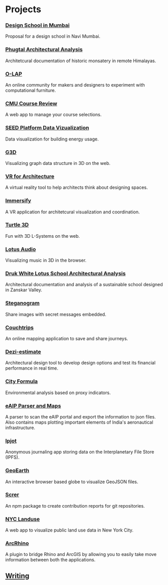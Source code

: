 # Projects

### [Design School in Mumbai](https://amitlzkpa.wordpress.com/2014/10/17/thesis-project-design-school-in-navi-mumbai/)
Proposal for a design school in Navi Mumbai.

### [Phugtal Architectural Analysis](https://amitlzkpa.wordpress.com/2013/10/03/analysis-and-documentation-of-phuktal-gonpa/)
Architetcural documentation of historic monsatery in remote Himalayas.

### [O-LAP](https://o-lap.org/)
An online community for makers and designers to experiment with computational furniture.

### [CMU Course Review](https://amitlzkpa.wordpress.com/2016/02/24/cmu-course-review/)
A web app to manage your course selections.

### [SEED Platform Data Vizualization](./seed_app/index.md)
Data visualization for building energy usage.

### [G3D](https://github.com/amitlzkpa/G3D)
Visualizing graph data structure in 3D on the web.

### [VR for Architecture](https://docs.google.com/presentation/d/1O33eKWV7hVRZQC-TmBLysirCh37541I5MpVejZHN-6s/edit?usp=sharing)
A virtual reality tool to help architects think about designing spaces.

### [Immersify](https://www.food4rhino.com/app/immersify)
A VR application for architetcural visualization and coordination.

### [Turtle 3D](https://github.com/amitlzkpa/turtle3d)
Fun with 3D L-Systems on the web.

### [Lotus Audio](./lotus_audio/index.md)
Visualizing music in 3D in the browser.

### [Druk White Lotus School Architectural Analysis](https://amitlzkpa.wordpress.com/2013/10/02/analysis-of-druk-white-lotus-school/)
Architectural documentation and analysis of a sustainable school designed in Zanskar Valley.

### [Steganogram](https://steganogram.herokuapp.com)
Share images with secret messages embedded.

### [Couchtrips](https://couchtrips.herokuapp.com)
An online mapping application to save and share journeys.

### [Dezi-estimate](https://amitlzkpa.wordpress.com/2016/02/24/dezi-estimate/)
Architectural design tool to develop design options and test its financial performance in real time.

### [City Formula](https://amitlzkpa.wordpress.com/2016/02/24/city-formula/)
Environmental analysis based on proxy indicators.

### [eAIP Parser and Maps](https://github.com/amitlzkpa/eaip-parser)
A parser to scan the eAIP portal and export the information to json files. Also contains maps plotting important elements of India's aeronautical infrastructure.

### [Ipjot](https://ipjot.herokuapp.com)
Anonymous journaling app storing data on the Interplanetary File Store (IPFS).

### [GeoEarth](https://github.com/amitlzkpa/geoearth)
An interactive browser based globe to visualize GeoJSON files.

### [Screr](https://npmjs.com/screr)
An npm package to create contribution reports for git repositories.

### [NYC Landuse](https://nyc-landuse.herokuapp.com)
A web app to visualize public land use data in New York City.

### [ArcRhino](https://github.com/nicoazel/ArcRhino)
A plugin to bridge Rhino and ArcGIS by allowing you to easily take move information between both the applications.


## [Writing](https://medium.com/@olapdesign)
